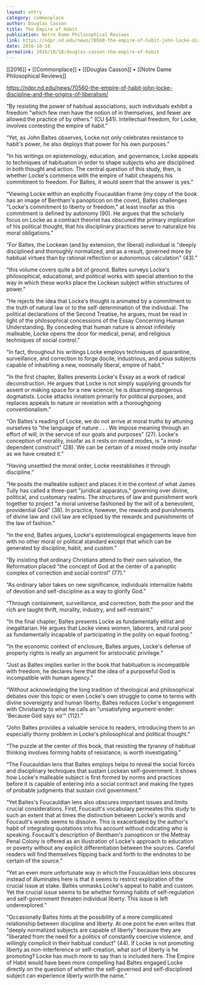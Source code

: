 ```yaml
---
layout: entry
category: commonplace
author: Douglas Casson
title: The Empire of Habit
publication: Notre Dame Philosophical Reviews
link: https://ndpr.nd.edu/news/70560-the-empire-of-habit-john-locke-discipline-and-the-origins-of-liberalism/
date: 2016-10-18
permalink: 2016/10/18/douglas-casson-the-empire-of-habit
---
```


[[2016]] • [[Commonplace]] • [[Douglas Casson]] • [[Notre Dame Philosophical Reviews]]

https://ndpr.nd.edu/news/70560-the-empire-of-habit-john-locke-discipline-and-the-origins-of-liberalism/

“By resisting the power of habitual associations, such individuals exhibit a freedom "which few men have the notion of in themselves, and fewer are allowed the practice of by others." (CU §41). Intellectual freedom, for Locke, involves contesting the empire of habit.”

“Yet, as John Baltes observes, Locke not only celebrates resistance to habit's power, he also deploys that power for his own purposes.”

“In his writings on epistemology, education, and governance, Locke appeals to techniques of habituation in order to shape subjects who are disciplined in both thought and action. The central question of this study, then, is whether Locke's commerce with the empire of habit cheapens his commitment to freedom. For Baltes, it would seem that the answer is yes.”

“Viewing Locke within an explicitly Foucauldian frame (my copy of the book has an image of Bentham's panopticon on the cover), Baltes challenges "Locke's commitment to liberty or freedom," at least insofar as this commitment is defined by autonomy (90). He argues that the scholarly focus on Locke as a contract theorist has obscured the primary implication of his political thought, that his disciplinary practices serve to naturalize his moral obligations.”

“For Baltes, the Lockean (and by extension, the liberal) individual is "deeply disciplined and thoroughly normalized, and as a result, governed more by habitual virtues than by rational reflection or autonomous calculation" (43).”

“this volume covers quite a bit of ground. Baltes surveys Locke's philosophical, educational, and political works with special attention to the way in which these works place the Lockean subject within structures of power.”

“He rejects the idea that Locke's thought is animated by a commitment to the truth of natural law or to the self-determination of the individual. The political declarations of the Second Treatise, he argues, must be read in light of the philosophical concessions of the Essay Concerning Human Understanding. By conceding that human nature is almost infinitely malleable, Locke opens the door for medical, penal, and religious techniques of social control.”

“In fact, throughout his writings Locke employs techniques of quarantine, surveillance, and correction to forge docile, industrious, and pious subjects capable of inhabiting a new, nominally liberal, empire of habit.”

“In the first chapter, Baltes presents Locke's Essay as a work of radical deconstruction. He argues that Locke is not simply supplying grounds for assent or making space for a new science; he is disarming dangerous dogmatists. Locke attacks innatism primarily for political purposes, and replaces appeals to nature or revelation with a thoroughgoing conventionalism.”

“On Baltes's reading of Locke, we do not arrive at moral truths by attuning ourselves to "the language of nature . . . We impose meaning through an effort of will, in the service of our goals and purposes" (27). Locke's conception of morality, insofar as it rests on mixed modes, is "a mind-dependent construct" (28). We can be certain of a mixed mode only insofar as we have created it.”

“Having unsettled the moral order, Locke reestablishes it through discipline.”

“He posits the malleable subject and places it in the context of what James Tully has called a three-part "juridical apparatus," governing over divine, political, and customary realms. The structures of law and punishment work together to project "a moral universe fashioned by the will of a benevolent, providential God" (38). In practice, however, the rewards and punishments of divine law and civil law are eclipsed by the rewards and punishments of the law of fashion.”

“In the end, Baltes argues, Locke's epistemological engagements leave him with no other moral or political standard except that which can be generated by discipline, habit, and custom.”

“By insisting that ordinary Christians attend to their own salvation, the Reformation placed "the concept of God at the center of a panoptic complex of correction and social control" (77).”

“As ordinary labor takes on new significance, individuals internalize habits of devotion and self-discipline as a way to glorify God.”

“Through containment, surveillance, and correction, both the poor and the rich are taught thrift, morality, industry, and self-restraint.”

“In the final chapter, Baltes presents Locke as fundamentally elitist and inegalitarian. He argues that Locke views women, laborers, and rural poor as fundamentally incapable of participating in the polity on equal footing.”

“In the economic context of enclosure, Baltes argues, Locke's defense of property rights is really an argument for aristocratic privilege.”

“Just as Baltes implies earlier in the book that habituation is incompatible with freedom, he declares here that the idea of a purposeful God is incompatible with human agency.”

“Without acknowledging the long tradition of theological and philosophical debates over this topic or even Locke's own struggle to come to terms with divine sovereignty and human liberty, Baltes reduces Locke's engagement with Christianity to what he calls an "unsatisfying argument-ender: 'Because God says so'" (112).”

“John Baltes provides a valuable service to readers, introducing them to an especially thorny problem in Locke's philosophical and political thought.”

“The puzzle at the center of this book, that resisting the tyranny of habitual thinking involves forming habits of resistance, is worth investigating.”

“The Foucauldian lens that Baltes employs helps to reveal the social forces and disciplinary techniques that sustain Lockean self-government. It shows how Locke's malleable subject is first formed by norms and practices before it is capable of entering into a social contract and making the types of probable judgments that sustain civil government.”

“Yet Baltes's Foucauldian lens also obscures important issues and limits crucial considerations. First, Foucault's vocabulary permeates this study to such an extent that at times the distinction between Locke's words and Foucault's words seems to dissolve. This is exacerbated by the author's habit of integrating quotations into his account without indicating who is speaking. Foucault's description of Bentham's panopticon or the Mettray Penal Colony is offered as an illustration of Locke's approach to education or poverty without any explicit differentiation between the sources. Careful readers will find themselves flipping back and forth to the endnotes to be certain of the source.”

“Yet an even more unfortunate way in which the Foucauldian lens obscures instead of illuminates here is that it seems to restrict exploration of the crucial issue at stake. Baltes unmasks Locke's appeal to habit and custom. Yet the crucial issue seems to be whether forming habits of self-regulation and self-government threaten individual liberty. This issue is left underexplored.”

“Occasionally Baltes hints at the possibility of a more complicated relationship between discipline and liberty. At one point he even writes that "deeply normalized subjects are capable of liberty" because they are "liberated from the need for a politics of constantly coercive violence, and willingly complicit in their habitual conduct" (44). If Locke is not promoting liberty as non-interference or self-creation, what sort of liberty is he promoting? Locke has much more to say than is included here. The Empire of Habit would have been more compelling had Baltes engaged Locke directly on the question of whether the self-governed and self-disciplined subject can experience liberty worth the name.”

